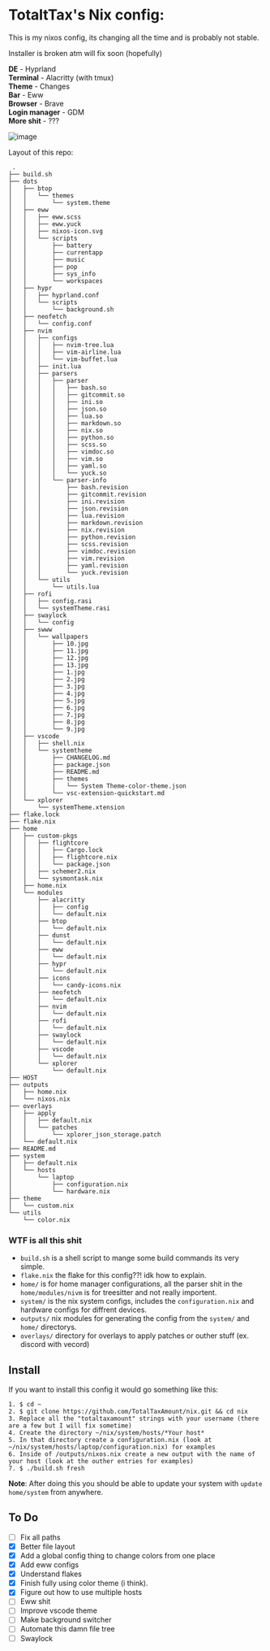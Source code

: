 # TotaltTax's Nix config:

This is my nixos config, its changing all the time and is probably not stable.

Installer is broken atm will fix soon (hopefully)

**DE** - Hyprland\
**Terminal** - Alacritty (with tmux)\
**Theme** - Changes\
**Bar** - Eww\
**Browser** - Brave\
**Login manager** - GDM\
**More shit** - ???

![image](https://github.com/TotalTaxAmount/nix/assets/64336456/0ce3764e-be0e-475a-8135-241fa65dd665)

Layout of this repo:

```
 .
├── build.sh
├── dots
│   ├── btop
│   │   └── themes
│   │       └── system.theme
│   ├── eww
│   │   ├── eww.scss
│   │   ├── eww.yuck
│   │   ├── nixos-icon.svg
│   │   └── scripts
│   │       ├── battery
│   │       ├── currentapp
│   │       ├── music
│   │       ├── pop
│   │       ├── sys_info
│   │       └── workspaces
│   ├── hypr
│   │   ├── hyprland.conf
│   │   └── scripts
│   │       └── background.sh
│   ├── neofetch
│   │   └── config.conf
│   ├── nvim
│   │   ├── configs
│   │   │   ├── nvim-tree.lua
│   │   │   ├── vim-airline.lua
│   │   │   └── vim-buffet.lua
│   │   ├── init.lua
│   │   ├── parsers
│   │   │   ├── parser
│   │   │   │   ├── bash.so
│   │   │   │   ├── gitcommit.so
│   │   │   │   ├── ini.so
│   │   │   │   ├── json.so
│   │   │   │   ├── lua.so
│   │   │   │   ├── markdown.so
│   │   │   │   ├── nix.so
│   │   │   │   ├── python.so
│   │   │   │   ├── scss.so
│   │   │   │   ├── vimdoc.so
│   │   │   │   ├── vim.so
│   │   │   │   ├── yaml.so
│   │   │   │   └── yuck.so
│   │   │   └── parser-info
│   │   │       ├── bash.revision
│   │   │       ├── gitcommit.revision
│   │   │       ├── ini.revision
│   │   │       ├── json.revision
│   │   │       ├── lua.revision
│   │   │       ├── markdown.revision
│   │   │       ├── nix.revision
│   │   │       ├── python.revision
│   │   │       ├── scss.revision
│   │   │       ├── vimdoc.revision
│   │   │       ├── vim.revision
│   │   │       ├── yaml.revision
│   │   │       └── yuck.revision
│   │   └── utils
│   │       └── utils.lua
│   ├── rofi
│   │   ├── config.rasi
│   │   └── systemTheme.rasi
│   ├── swaylock
│   │   └── config
│   ├── swww
│   │   └── wallpapers
│   │       ├── 10.jpg
│   │       ├── 11.jpg
│   │       ├── 12.jpg
│   │       ├── 13.jpg
│   │       ├── 1.jpg
│   │       ├── 2.jpg
│   │       ├── 3.jpg
│   │       ├── 4.jpg
│   │       ├── 5.jpg
│   │       ├── 6.jpg
│   │       ├── 7.jpg
│   │       ├── 8.jpg
│   │       └── 9.jpg
│   ├── vscode
│   │   ├── shell.nix
│   │   └── systemtheme
│   │       ├── CHANGELOG.md
│   │       ├── package.json
│   │       ├── README.md
│   │       ├── themes
│   │       │   └── System Theme-color-theme.json
│   │       └── vsc-extension-quickstart.md
│   └── xplorer
│       └── systemTheme.xtension
├── flake.lock
├── flake.nix
├── home
│   ├── custom-pkgs
│   │   ├── flightcore
│   │   │   ├── Cargo.lock
│   │   │   ├── flightcore.nix
│   │   │   └── package.json
│   │   ├── schemer2.nix
│   │   └── sysmontask.nix
│   ├── home.nix
│   └── modules
│       ├── alacritty
│       │   ├── config
│       │   └── default.nix
│       ├── btop
│       │   └── default.nix
│       ├── dunst
│       │   └── default.nix
│       ├── eww
│       │   └── default.nix
│       ├── hypr
│       │   └── default.nix
│       ├── icons
│       │   └── candy-icons.nix
│       ├── neofetch
│       │   └── default.nix
│       ├── nvim
│       │   └── default.nix
│       ├── rofi
│       │   └── default.nix
│       ├── swaylock
│       │   └── default.nix
│       ├── vscode
│       │   └── default.nix
│       └── xplorer
│           └── default.nix
├── HOST
├── outputs
│   ├── home.nix
│   └── nixos.nix
├── overlays
│   ├── apply
│   │   ├── default.nix
│   │   └── patches
│   │       └── xplorer_json_storage.patch
│   └── default.nix
├── README.md
├── system
│   ├── default.nix
│   └── hosts
│       └── laptop
│           ├── configuration.nix
│           └── hardware.nix
├── theme
│   └── custom.nix
└── utils
    └── color.nix
```
### WTF is all this shit
- `build.sh` is a shell script to mange some build commands its very simple.
- `flake.nix` the flake for this config??! idk how to explain.
- `home/` is for home manager configurations, all the parser shit in the `home/modules/nivm` is for treesitter and not really importent.
- `system/` is the nix system configs, includes the `configuration.nix` and hardware configs for diffrent devices.
- `outputs/` nix modules for generating the config from the `system/` and `home/` directorys.
- `overlays/` directory for overlays to apply patches or outher stuff (ex. discord with vecord)

## Install
If you want to install this config it would go something like this:
```
1. $ cd ~
2. $ git clone https://github.com/TotalTaxAmount/nix.git && cd nix
3. Replace all the "totaltaxamount" strings with your username (there are a few but I will fix sometime)
4. Create the directory ~/nix/system/hosts/*Your host*
5. In that directory create a configuration.nix (look at ~/nix/system/hosts/laptop/configuration.nix) for examples
6. Inside of /outputs/nixos.nix create a new output with the name of your host (look at the outher entries for examples)
7. $ ./build.sh fresh
```

**Note**: After doing this you should be able to update your system with `update home/system` from anywhere.

## To Do
- [ ] Fix all paths
- [x] Better file layout
- [x] Add a global config thing to change colors from one place
- [x] Add eww configs
- [x] Understand flakes
- [x] Finish fully using color theme (i think).
- [x] Figure out how to use multiple hosts
- [ ] Eww shit
- [ ] Improve vscode theme
- [ ] Make background switcher
- [ ] Automate this damn file tree
- [ ] Swaylock
